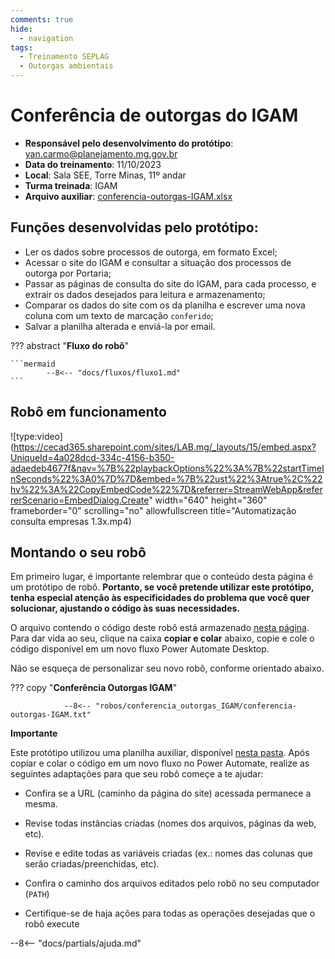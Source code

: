```yaml
---
comments: true
hide:
  - navigation
tags:
  - Treinamento SEPLAG
  - Outorgas ambientais
---
```


# Conferência de outorgas do IGAM

- **Responsável pelo desenvolvimento do protótipo**: yan.carmo@planejamento.mg.gov.br
- **Data do treinamento**: 11/10/2023
- **Local**: Sala SEE, Torre Minas, 11º andar
- **Turma treinada**: IGAM
- **Arquivo auxiliar**: [conferencia-outorgas-IGAM.xlsx](https://github.com/lab-mg/automatizacoes/blob/main/robos/conferencia_outorgas_IGAM/conferencia-outorgas-IGAM.xlsx)

## Funções desenvolvidas pelo protótipo:

- Ler os dados sobre processos de outorga, em formato Excel;
- Acessar o site do IGAM e consultar a situação dos processos de outorga por Portaria;
- Passar as páginas de consulta do site do IGAM, para cada processo, e extrair os dados desejados para leitura e armazenamento;
- Comparar os dados do site com os da planilha e escrever uma nova coluna com um texto de marcação `conferido`;
- Salvar a planilha alterada e enviá-la por email.

??? abstract "**Fluxo do robô**"

    ```mermaid
            --8<-- "docs/fluxos/fluxo1.md"
    ```

## Robô em funcionamento

![type:video](https://cecad365.sharepoint.com/sites/LAB.mg/_layouts/15/embed.aspx?UniqueId=4a028dcd-334c-4156-b350-adaedeb4677f&nav=%7B%22playbackOptions%22%3A%7B%22startTimeInSeconds%22%3A0%7D%7D&embed=%7B%22ust%22%3Atrue%2C%22hv%22%3A%22CopyEmbedCode%22%7D&referrer=StreamWebApp&referrerScenario=EmbedDialog.Create" width="640" height="360" frameborder="0" scrolling="no" allowfullscreen title="Automatização consulta empresas 1.3x.mp4)

## Montando o seu robô

Em primeiro lugar, é importante relembrar que o conteúdo desta página é um protótipo de robô. **Portanto, se você pretende utilizar este protótipo, tenha especial atenção às especificidades do problema que você quer solucionar, ajustando o código às suas necessidades.**

O arquivo contendo o código deste robô está armazenado [nesta página](https://github.com/lab-mg/automatizacoes/blob/main/robos/conferencia_outorgas_IGAM/conferencia-outorgas-IGAM.txt). Para dar vida ao seu, clique na caixa **copiar e colar** abaixo, copie e cole o código disponível em um novo fluxo Power Automate Desktop.

Não se esqueça de personalizar seu novo robô, conforme orientado abaixo.


??? copy "**Conferência Outorgas IGAM**"

                --8<-- "robos/conferencia_outorgas_IGAM/conferencia-outorgas-IGAM.txt"

**Importante**

Este protótipo utilizou uma planilha auxiliar, disponível [nesta pasta](https://github.com/lab-mg/automatizacoes/blob/main/robos/conferencia_outorgas_IGAM/). Após copiar e colar o código em um novo fluxo no Power Automate, realize as seguintes adaptações para que seu robô começe a te ajudar:

  - Confira se a URL (caminho da página do site) acessada permanece a mesma.

  - Revise todas instâncias criadas (nomes dos arquivos, páginas da web, etc).

  - Revise e edite todas as variáveis criadas (ex.: nomes das colunas que serão criadas/preenchidas, etc).

  - Confira o caminho dos arquivos editados pelo robô no seu computador (`PATH`)

  - Certifique-se de haja ações para todas as operações desejadas que o robô execute

--8<-- "docs/partials/ajuda.md"
